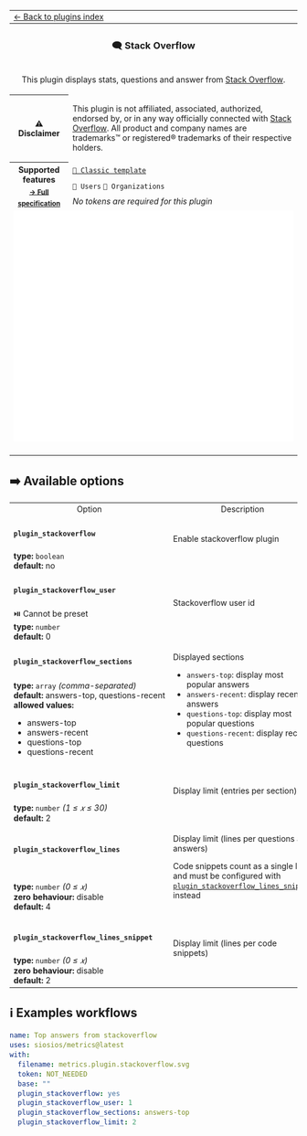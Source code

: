 <!--header-->
<table>
  <tr><td colspan="2"><a href="/README.md#-plugins">← Back to plugins index</a></td></tr>
  <tr><th colspan="2"><h3>🗨️ Stack Overflow</h3></th></tr>
  <tr><td colspan="2" align="center"><p>This plugin displays stats, questions and answer from <a href="https://stackoverflow.com/">Stack Overflow</a>.</p>
</td></tr>
  <tr><th>⚠️ Disclaimer</th><td><p>This plugin is not affiliated, associated, authorized, endorsed by, or in any way officially connected with <a href="https://stackoverflow.com/">Stack Overflow</a>.
All product and company names are trademarks™ or registered® trademarks of their respective holders.</p>
</td></tr>
  <tr>
    <th rowspan="3">Supported features<br><sub><a href="metadata.yml">→ Full specification</a></sub></th>
    <td><a href="/source/templates/classic/README.md"><code>📗 Classic template</code></a></td>
  </tr>
  <tr>
    <td><code>👤 Users</code> <code>👥 Organizations</code></td>
  </tr>
  <tr>
    <td><i>No tokens are required for this plugin</i></td>
  </tr>
  <tr>
    <td colspan="2" align="center">
      <img src="https://github.com/siosios/metrics/blob/examples/metrics.plugin.stackoverflow.svg" alt=""></img>
      <img width="900" height="1" alt="">
    </td>
  </tr>
</table>
<!--/header-->

## ➡️ Available options

<!--options-->
<table>
  <tr>
    <td align="center" nowrap="nowrap">Option</i></td><td align="center" nowrap="nowrap">Description</td>
  </tr>
  <tr>
    <td nowrap="nowrap"><h4><code>plugin_stackoverflow</code></h4></td>
    <td rowspan="2"><p>Enable stackoverflow plugin</p>
<img width="900" height="1" alt=""></td>
  </tr>
  <tr>
    <td nowrap="nowrap"><b>type:</b> <code>boolean</code>
<br>
<b>default:</b> no<br></td>
  </tr>
  <tr>
    <td nowrap="nowrap"><h4><code>plugin_stackoverflow_user</code></h4></td>
    <td rowspan="2"><p>Stackoverflow user id</p>
<img width="900" height="1" alt=""></td>
  </tr>
  <tr>
    <td nowrap="nowrap">⏯️ Cannot be preset<br>
<b>type:</b> <code>number</code>
<br>
<b>default:</b> 0<br></td>
  </tr>
  <tr>
    <td nowrap="nowrap"><h4><code>plugin_stackoverflow_sections</code></h4></td>
    <td rowspan="2"><p>Displayed sections</p>
<ul>
<li><code>answers-top</code>: display most popular answers</li>
<li><code>answers-recent</code>: display recent answers</li>
<li><code>questions-top</code>: display most popular questions</li>
<li><code>questions-recent</code>: display recent questions</li>
</ul>
<img width="900" height="1" alt=""></td>
  </tr>
  <tr>
    <td nowrap="nowrap"><b>type:</b> <code>array</code>
<i>(comma-separated)</i>
<br>
<b>default:</b> answers-top, questions-recent<br>
<b>allowed values:</b><ul><li>answers-top</li><li>answers-recent</li><li>questions-top</li><li>questions-recent</li></ul></td>
  </tr>
  <tr>
    <td nowrap="nowrap"><h4><code>plugin_stackoverflow_limit</code></h4></td>
    <td rowspan="2"><p>Display limit (entries per section)</p>
<img width="900" height="1" alt=""></td>
  </tr>
  <tr>
    <td nowrap="nowrap"><b>type:</b> <code>number</code>
<i>(1 ≤
𝑥
≤ 30)</i>
<br>
<b>default:</b> 2<br></td>
  </tr>
  <tr>
    <td nowrap="nowrap"><h4><code>plugin_stackoverflow_lines</code></h4></td>
    <td rowspan="2"><p>Display limit (lines per questions and answers)</p>
<p>Code snippets count as a single line and must be configured with <a href="/source/plugins/stackoverflow/README.md#plugin_stackoverflow_lines_snippet"><code>plugin_stackoverflow_lines_snippet</code></a> instead</p>
<img width="900" height="1" alt=""></td>
  </tr>
  <tr>
    <td nowrap="nowrap"><b>type:</b> <code>number</code>
<i>(0 ≤
𝑥)</i>
<br>
<b>zero behaviour:</b> disable</br>
<b>default:</b> 4<br></td>
  </tr>
  <tr>
    <td nowrap="nowrap"><h4><code>plugin_stackoverflow_lines_snippet</code></h4></td>
    <td rowspan="2"><p>Display limit (lines per code snippets)</p>
<img width="900" height="1" alt=""></td>
  </tr>
  <tr>
    <td nowrap="nowrap"><b>type:</b> <code>number</code>
<i>(0 ≤
𝑥)</i>
<br>
<b>zero behaviour:</b> disable</br>
<b>default:</b> 2<br></td>
  </tr>
</table>
<!--/options-->

## ℹ️ Examples workflows

<!--examples-->
```yaml
name: Top answers from stackoverflow
uses: siosios/metrics@latest
with:
  filename: metrics.plugin.stackoverflow.svg
  token: NOT_NEEDED
  base: ""
  plugin_stackoverflow: yes
  plugin_stackoverflow_user: 1
  plugin_stackoverflow_sections: answers-top
  plugin_stackoverflow_limit: 2

```
<!--/examples-->
